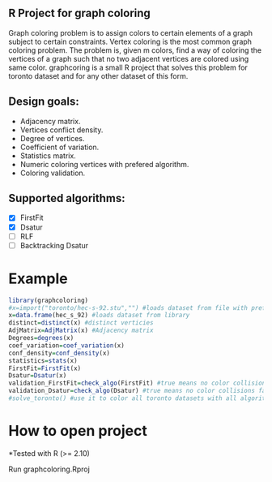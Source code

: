 ## R Project for graph coloring

Graph coloring problem is to assign colors to certain elements of a graph subject to certain constraints. Vertex coloring is the most common graph coloring problem. The problem is, given m colors, find a way of coloring the vertices of a graph such that no two adjacent vertices are colored using same color.
graphcoring is a small R project that solves this problem for toronto dataset and for any other dataset of this form.

## Design goals:

- Adjacency matrix.
- Vertices conflict density.
- Degree of vertices.
- Coefficient of variation.
- Statistics matrix.
- Numeric coloring vertices with prefered algorithm.
- Coloring validation.

## Supported algorithms:
- [x] FirstFit
- [x] Dsatur 
- [ ] RLF
- [ ] Backtracking Dsatur

# Example

```R
library(graphcoloring)
#x=import("toronto/hec-s-92.stu","") #loads dataset from file with prefered seperation
x=data.frame(hec_s_92) #loads dataset from library
distinct=distinct(x) #distinct verticies
AdjMatrix=AdjMatrix(x) #Adjacency matrix
Degrees=degrees(x)
coef_variation=coef_variation(x)
conf_density=conf_density(x)
statistics=stats(x)
FirstFit=FirstFit(x)
Dsatur=Dsatur(x)
validation_FirstFit=check_algo(FirstFit) #true means no color collisions false means color collisions
validation_Dsatur=check_algo(Dsatur) #true means no color collisions false means color collisions
#solve_toronto() #use it to color all toronto datasets with all algorithms
```
# How to open project
*Tested with R (>= 2.10)

Run graphcoloring.Rproj
